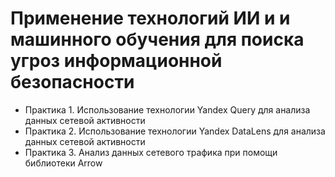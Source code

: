 # Применение технологий ИИ и и машинного обучения для поиска угроз информационной безопасности 

- Практика 1. Использование технологии Yandex Query для анализа
данных сетевой активности
- Практика 2. Использование технологии Yandex DataLens для анализа данных сетевой активности
- Практика 3. Анализ данных сетевого трафика при помощи библиотеки Arrow
